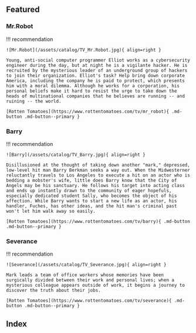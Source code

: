 ## Featured

### Mr.Robot

!!! recommendation

    ![Mr.Robot](/assets/catalog/TV_Mr.Robot.jpg){ align=right }

    Young, anti-social computer programmer Elliot works as a cybersecurity engineer during the day, but at night he is a vigilante hacker. He is recruited by the mysterious leader of an underground group of hackers to join their organization. Elliot's task? Help bring down corporate America, including the company he is paid to protect, which presents him with a moral dilemma. Although he works for a corporation, his personal beliefs make it hard to resist the urge to take down the heads of multinational companies that he believes are running -- and ruining -- the world.

    [Rotten Tomatoes](https://www.rottentomatoes.com/tv/mr_robot){ .md-button .md-button--primary } 

### Barry

!!! recommendation

    ![Barry](/assets/catalog/TV_Barry.jpg){ align=right }

    Disillusioned at the thought of taking down another "mark," depressed, low-level hit man Barry Berkman seeks a way out. When the Midwesterner reluctantly travels to Los Angeles to execute a hit on an actor who is bedding a mobster's wife, little does Barry know that the City of Angels may be his sanctuary. He follows his target into acting class and ends up instantly drawn to the community of eager hopefuls, especially dedicated student Sally, who becomes the object of his affection. While Barry wants to start a new life as an actor, his handler, Fuches, has other ideas, and the hit man's criminal past won't let him walk away so easily.

    [Rotten Tomatoes](https://www.rottentomatoes.com/tv/barry){ .md-button .md-button--primary }

### Severance

!!! recommendation

    ![Severance](/assets/catalog/TV_Severance.jpg){ align=right }

    Mark leads a team of office workers whose memories have been surgically divided between their work and personal lives; when a mysterious colleague appears outside of work, it begins a journey to discover the truth about their jobs.

    [Rotten Tomatoes](https://www.rottentomatoes.com/tv/severance){ .md-button .md-button--primary }

## Index